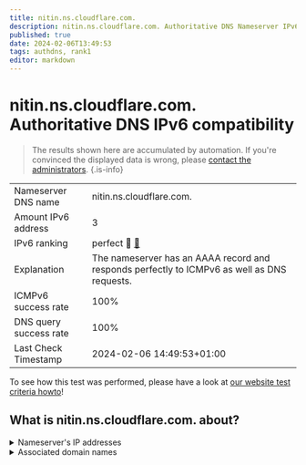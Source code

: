 ```yaml
---
title: nitin.ns.cloudflare.com.
description: nitin.ns.cloudflare.com. Authoritative DNS Nameserver IPv6 compatibility
published: true
date: 2024-02-06T13:49:53
tags: authdns, rank1
editor: markdown
---
```


# nitin.ns.cloudflare.com. Authoritative DNS IPv6 compatibility

> The results shown here are accumulated by automation. If you're convinced the displayed data is wrong, please [contact the administrators](/howto/chat). 
{.is-info}




|   |   |
| - | - |
| Nameserver DNS name | nitin.ns.cloudflare.com.
| Amount IPv6 address | 3
| IPv6 ranking | perfect :1st_place_medal: [🔗](/howto/ranking) |
| Explanation | The nameserver has an AAAA record and responds perfectly to ICMPv6 as well as DNS requests. |
| ICMPv6 success rate | 100%|
| DNS query success rate | 100% |
| Last Check Timestamp | 2024-02-06 14:49:53+01:00 |

To see how this test was performed, please have a look at [our website test criteria howto](/howto/testcriteria/authdns)!


## What is nitin.ns.cloudflare.com. about?




<details>
<summary>Nameserver's IP addresses</summary>

2606:4700:58::adf5:3bd7

2a06:98c1:50::ac40:21d7

2803:f800:50::6ca2:c1d7

</details>



<details>
<summary>Associated domain names</summary>

opencv.org

</details>
